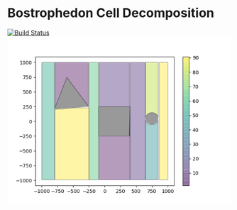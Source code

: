 # Bostrophedon Cell Decomposition
[![Build Status](https://travis-ci.com/fgunestas/BCD.svg?branch=master)](https://travis-ci.com/fgunestas/BCD)
![Test Image 1](https://github.com/fgunestas/BCD/blob/master/plot/Figure_1.png)
